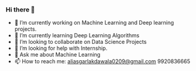### Hi there 👋
- 🔭 I’m currently working on Machine Learning and Deep learning projects.
- 🌱 I’m currently learning Deep Learning Algorithms
- 👯 I’m looking to collaborate on Data Science Projects
- 🤔 I’m looking for help with Internship.
- 💬 Ask me about Machine Learning
- 📫 How to reach me: aliasgarlakdawala0209@gmail.com 9920836665

